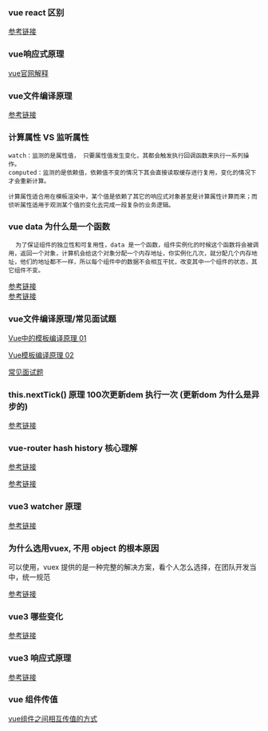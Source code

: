 ### vue react 区别

[参考链接](https://blog.csdn.net/xgangzai/article/details/115301290)

### vue响应式原理

  [vue官网解释](https://cn.vuejs.org/v2/guide/reactivity.html)


### vue文件编译原理
 
  [参考链接](https://forum.vuejs.org/t/vue-js-vue-js/60884)

### 计算属性 VS 监听属性
 
  ```
  watch：监测的是属性值， 只要属性值发生变化，其都会触发执行回调函数来执行一系列操作。
  computed：监测的是依赖值，依赖值不变的情况下其会直接读取缓存进行复用，变化的情况下才会重新计算。

  计算属性适合用在模板渲染中，某个值是依赖了其它的响应式对象甚至是计算属性计算而来；而侦听属性适用于观测某个值的变化去完成一段复杂的业务逻辑。
  ```


### vue data 为什么是一个函数

```
  为了保证组件的独立性和可复用性，data 是一个函数，组件实例化的时候这个函数将会被调用，返回一个对象，计算机会给这个对象分配一个内存地址，你实例化几次，就分配几个内存地址，他们的地址都不一样，所以每个组件中的数据不会相互干扰，改变其中一个组件的状态，其它组件不变。
```

[参考链接](https://www.jianshu.com/p/b821d3401314)  
[参考链接](https://axiu.me/coding/why-vue-component-data-must-be-function/)

### vue文件编译原理/常见面试题

  [Vue中的模板编译原理 01](https://cloud.tencent.com/developer/article/1601614)
  
  [Vue模板编译原理 02](https://github.com/berwin/Blog/issues/18)
  
  [常见面试题](https://www.cnblogs.com/skywind/p/14653339.html#12-vuejs-%E5%8F%8C%E5%90%91%E7%BB%91%E5%AE%9A%E7%9A%84%E5%8E%9F%E7%90%86)
  
  
  
### this.nextTick() 原理 100次更新dem 执行一次 (更新dom 为什么是异步的)

[参考链接](https://github.com/berwin/Blog/issues/22)


### vue-router hash history 核心理解

[参考链接](https://juejin.cn/post/6921965450742431758)

[参考链接](https://www.jianshu.com/p/3b4abc20ae0f)


### vue3 watcher 原理

[参考链接](https://originalix.github.io/2021/06/16/Vue3-%E6%BA%90%E7%A0%81%E8%A7%A3%E6%9E%90-%E5%8D%81-watch-%E7%9A%84%E5%AE%9E%E7%8E%B0%E5%8E%9F%E7%90%86/#)



### 为什么选用vuex, 不用 object 的根本原因

可以使用，vuex 提供的是一种完整的解决方案，看个人怎么选择，在团队开发当中，统一规范

[参考链接](https://vuex.vuejs.org/zh/#%E4%BB%80%E4%B9%88%E6%83%85%E5%86%B5%E4%B8%8B%E6%88%91%E5%BA%94%E8%AF%A5%E4%BD%BF%E7%94%A8-vuex%EF%BC%9F)


### vue3 哪些变化

[参考链接](https://v3.cn.vuejs.org/guide/migration/introduction.html#%E6%A6%82%E8%A7%88)

### vue3 响应式原理

[参考链接](https://juejin.cn/post/6858899262596448270#heading-21)


### vue 组件传值
[vue组件之间相互传值的方式](https://segmentfault.com/a/1190000022700216)







